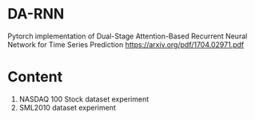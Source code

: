 # DA-RNN
Pytorch implementation of Dual-Stage Attention-Based Recurrent Neural Network for Time Series Prediction https://arxiv.org/pdf/1704.02971.pdf
# Content
1) NASDAQ 100 Stock dataset experiment
2) SML2010 dataset experiment
